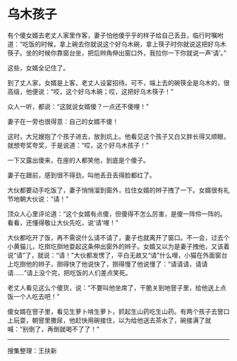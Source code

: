 # 乌木孩子

有个傻女婿去老丈人家里作客，妻子怕他傻乎乎的样子给自己丢丑，临行时嘱咐道：“吃饭的时候，拿上碗去你就说这个好乌木碗，拿上筷子时你就说这把好乌木筷子。坐的时候你靠窗台坐，把后辫角伸出窗口外，我拉你一下你就说一声‘请’。”

这些，女婿全记住了。

到了丈人家，女婿是上客，老丈人设宴招待。可不，端上去的碗筷全是乌木的，很高级，他便说：“哎，这个好乌木碗；哎，这把好乌木筷子！”

众人一听，都说：“这就说女婿傻？一点还不傻哩！”

妻子在一旁也很得意：自己的女婿不傻！

这时，大兄嫂抱了个孩子进去，放到炕上。他看见这个孩子又白又胖长得又顺眼，就想夸奖夸奖，于是说道：“哎，这个好乌木孩子！”

一下又露出傻来，在座的人都笑他，到底是个傻子。

妻子在跟前，感到很不得劲，叫他丢丑丢得脸都红了。

大伙都要动手吃饭了，妻子悄悄溜到窗外，拉住女婿的辫子拽了一下。女婿很有礼节地朝大伙说：“请！”

顶众人心里评论道：“这个女婿有点傻，但傻得不怎么厉害，是傻一阵伶一阵的。看看，还懂得敬让大伙先吃，说‘请’哩！”

大伙都吃开了饭，再不需说什么请不请了，妻子也就离开了窗口。不一会，过去个小黄猫儿，圪捯圪捯地耍起这条伸出窗外的辫子。女婿又以为是妻子拽他，又该着说“请”了，就说：“请！”大伙都发愣了，平白无故又“请”什么哩，小猫在外面窗台上圪捯他的辫子，捯得快了他说快了，捯得慢了他说慢了：“请请请，请请请……”请上没个完，把吃饭的人们差点笑死。

老丈人看见这么个傻货，说：“不要叫他坐席了，干脆关到地窨子里，给他送上点饭一个人吃去吧！”

傻女婿在窨子里，看见生萝卜啃生萝卜，抓起生山药吃生山药。有两个孩子去窨口上玩耍，朝窨里撒尿，他赶快用碗接住，以为给他送去茶水了，碗接满了就喊：“别倒了，再倒就喝不了了！”

---

搜集整理：王扶新
